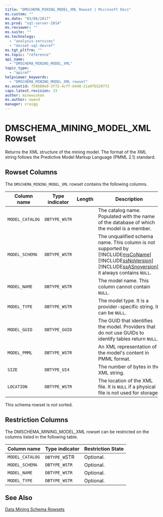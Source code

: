 ```yaml
---
title: "DMSCHEMA_MINING_MODEL_XML Rowset | Microsoft Docs"
ms.custom: ""
ms.date: "03/06/2017"
ms.prod: "sql-server-2014"
ms.reviewer: ""
ms.suite: ""
ms.technology: 
  - "analysis-services"
  - "docset-sql-devref"
ms.tgt_pltfrm: ""
ms.topic: "reference"
api_name: 
  - "DMSCHEMA_MINING_MODEL_XML"
topic_type: 
  - "apiref"
helpviewer_keywords: 
  - "DMSCHEMA_MINING_MODEL_XML rowset"
ms.assetid: f58b00e9-3f72-4cff-b448-21a9fb529772
caps.latest.revision: 33
author: minewiskan
ms.author: owend
manager: craigg
---
```

# DMSCHEMA_MINING_MODEL_XML Rowset
  Returns the XML structure of the mining model. The format of the XML string follows the Predictive Model Markup Language (PMML 2.1) standard.  
  
## Rowset Columns  
 The `DMSCHEMA_MINING_MODEL_XML` rowset contains the following columns.  
  
|Column name|Type indicator|Length|Description|  
|-----------------|--------------------|------------|-----------------|  
|`MODEL_CATALOG`|`DBTYPE_WSTR`||The catalog name. Populated with the name of the database of which the model is a member.|  
|`MODEL_SCHEMA`|`DBTYPE_WSTR`||The unqualified schema name. This column is not supported by [!INCLUDE[msCoName](../../../includes/msconame-md.md)] [!INCLUDE[ssNoVersion](../../../includes/ssnoversion-md.md)] [!INCLUDE[ssASnoversion](../../../includes/ssasnoversion-md.md)]; it always contains `NULL`.|  
|`MODEL_NAME`|`DBTYPE_WSTR`||The model name. This column cannot contain `NULL`.|  
|`MODEL_TYPE`|`DBTYPE_WSTR`||The model type. It is a provider-specific string. It can be `NULL`.|  
|`MODEL_GUID`|`DBTYPE_GUID`||The GUID that identifies the model. Providers that do not use GUIDs to identify tables return `NULL`.|  
|`MODEL_PMML`|`DBTYPE_WSTR`||An XML representation of the model's content in PMML format.|  
|`SIZE`|`DBTYPE_UI4`||The number of bytes in the XML string.|  
|`LOCATION`|`DBTYPE_WSTR`||The location of the XML file. It is `NULL` if a physical file is not used for storage.|  
  
 This schema rowset is not sorted.  
  
## Restriction Columns  
 The DMSCHEMA_MINING_MODEL_XML rowset can be restricted on the columns listed in the following table.  
  
|Column name|Type indicator|Restriction State|  
|-----------------|--------------------|-----------------------|  
|`MODEL_CATALOG`|`DBTYPE_W`STR|Optional.|  
|`MODEL_SCHEMA`|`DBTYPE_WSTR`|Optional.|  
|`MODEL_NAME`|`DBTYPE_WSTR`|Optional.|  
|`MODEL_TYPE`|`DBTYPE_WSTR`|Optional.|  
  
## See Also  
 [Data Mining Schema Rowsets](../../schema-rowsets/data-mining/data-mining-schema-rowsets.md) 
  
  
